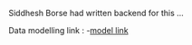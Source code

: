 Siddhesh Borse had written backend for this ...

Data modelling link :
-[model link](https://app.eraser.io/workspace/YtPqZ1VogxGy1jzIDkzj)

